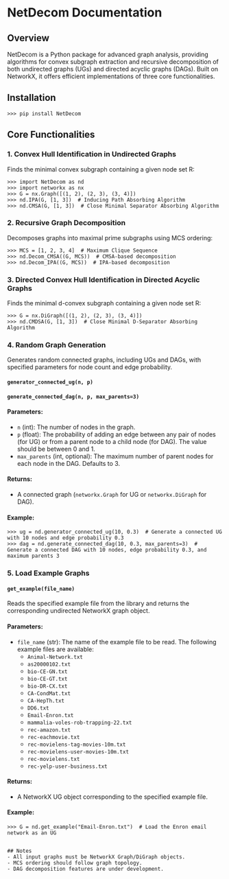 
# NetDecom Documentation

## Overview
NetDecom is a Python package for advanced graph analysis, providing algorithms for convex subgraph extraction and recursive decomposition of both undirected graphs (UGs) and directed acyclic graphs (DAGs). Built on NetworkX, it offers efficient implementations of three core functionalities.

## Installation

```pycon
>>> pip install NetDecom
```

## Core Functionalities

### 1. Convex Hull Identification in Undirected Graphs
Finds the minimal convex subgraph containing a given node set R:

```pycon
>>> import NetDecom as nd
>>> import networkx as nx
>>> G = nx.Graph([(1, 2), (2, 3), (3, 4)])
>>> nd.IPA(G, [1, 3])  # Inducing Path Absorbing Algorithm
>>> nd.CMSA(G, [1, 3])  # Close Minimal Separator Absorbing Algorithm
```

### 2. Recursive Graph Decomposition
Decomposes graphs into maximal prime subgraphs using MCS ordering:

```pycon
>>> MCS = [1, 2, 3, 4]  # Maximum Clique Sequence
>>> nd.Decom_CMSA((G, MCS))  # CMSA-based decomposition
>>> nd.Decom_IPA((G, MCS))  # IPA-based decomposition
```

### 3. Directed Convex Hull Identification in Directed Acyclic Graphs
Finds the minimal d-convex subgraph containing a given node set R:

```pycon
>>> G = nx.DiGraph([(1, 2), (2, 3), (3, 4)])
>>> nd.CMDSA(G, [1, 3])  # Close Minimal D-Separator Absorbing Algorithm
```

### 4. Random Graph Generation
Generates random connected graphs, including UGs and DAGs, with specified parameters for node count and edge probability.

#### `generator_connected_ug(n, p)`
#### `generate_connected_dag(n, p, max_parents=3)`
#### Parameters:
- `n` (int): The number of nodes in the graph.
- `p` (float): The probability of adding an edge between any pair of nodes (for UG) or from a parent node to a child node (for DAG). The value should be between 0 and 1.
- `max_parents` (int, optional): The maximum number of parent nodes for each node in the DAG. Defaults to 3.

#### Returns:
- A connected graph (`networkx.Graph` for UG or `networkx.DiGraph` for DAG).

#### Example:

```pycon
>>> ug = nd.generator_connected_ug(10, 0.3)  # Generate a connected UG with 10 nodes and edge probability 0.3
>>> dag = nd.generate_connected_dag(10, 0.3, max_parents=3)  # Generate a connected DAG with 10 nodes, edge probability 0.3, and maximum parents 3
```

### 5. Load Example Graphs

#### `get_example(file_name)`
Reads the specified example file from the library and returns the corresponding undirected NetworkX graph object.

#### Parameters:
- `file_name` (str): The name of the example file to be read. The following example files are available:
    - `Animal-Network.txt`
    - `as20000102.txt`
    - `bio-CE-GN.txt`
    - `bio-CE-GT.txt`
    - `bio-DR-CX.txt`
    - `CA-CondMat.txt`
    - `CA-HepTh.txt`
    - `DD6.txt`
    - `Email-Enron.txt`
    - `mammalia-voles-rob-trapping-22.txt`
    - `rec-amazon.txt`
    - `rec-eachmovie.txt`
    - `rec-movielens-tag-movies-10m.txt`
    - `rec-movielens-user-movies-10m.txt`
    - `rec-movielens.txt`
    - `rec-yelp-user-business.txt`

#### Returns:
- A NetworkX UG object corresponding to the specified example file.

#### Example:

```pycon
>>> G = nd.get_example("Email-Enron.txt")  # Load the Enron email network as an UG


## Notes
- All input graphs must be NetworkX Graph/DiGraph objects.
- MCS ordering should follow graph topology.
- DAG decomposition features are under development.

